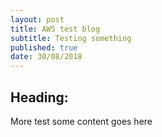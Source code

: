 ```yaml
---
layout: post
title: AWS test blog
subtitle: Testing something
published: true
date: 30/08/2018
---
```


## Heading:

More test some content goes here
